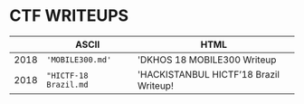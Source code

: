 # CTF WRITEUPS


|                |ASCII                          |HTML                         |
|----|-------------------------------|------------------------------------------|
|2018|`'MOBILE300.md'`            |'DKHOS 18 MOBILE300 Writeup                  |
|2018|`"HICTF-18 Brazil.md`       |'HACKISTANBUL HICTF’18 Brazil Writeup!       |
